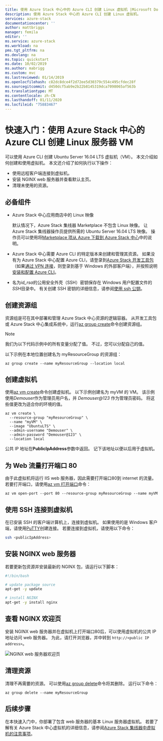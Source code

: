 ```yaml
---
title: 使用 Azure Stack 中心中的 Azure CLI 创建 Linux 虚拟机 |Microsoft Docs
description: 使用 Azure Stack 中心的 Azure CLI 创建 Linux 虚拟机。
services: azure-stack
documentationcenter: ''
author: mattbriggs
manager: femila
editor: ''
ms.service: azure-stack
ms.workload: na
pms.tgt_pltfrm: na
ms.devlang: na
ms.topic: quickstart
ms.date: 10/02/2019
ms.author: mabrigg
ms.custom: mvc
ms.lastreviewed: 01/14/2019
ms.openlocfilehash: c82dc8dce4f2d72ee5d30379c554c495cfdec28f
ms.sourcegitcommit: d450dcf5ab9e2b22b8145319dca7098065af563b
ms.translationtype: MT
ms.contentlocale: zh-CN
ms.lasthandoff: 01/11/2020
ms.locfileid: "75883467"
---
```

# <a name="quickstart-create-a-linux-server-vm-by-using-the-azure-cli-in-azure-stack-hub"></a>快速入门：使用 Azure Stack 中心的 Azure CLI 创建 Linux 服务器 VM

可以使用 Azure CLI 创建 Ubuntu Server 16.04 LTS 虚拟机（VM）。 本文介绍如何创建和使用虚拟机。 本文还介绍了如何执行以下操作：

* 使用远程客户端连接到虚拟机。
* 安装 NGINX web 服务器并查看默认主页。
* 清理未使用的资源。

## <a name="prerequisites"></a>必备组件

* Azure Stack 中心应用商店中的 Linux 映像

   默认情况下，Azure Stack 集线器 Marketplace 不包含 Linux 映像。 让 Azure Stack 集线器操作员提供所需的 Ubuntu Server 16.04 LTS 映像。 操作员可以使用将[Marketplace 项从 Azure 下载到 Azure Stack 中心](../operator/azure-stack-download-azure-marketplace-item.md)中的说明。

* Azure Stack 中心需要 Azure CLI 的特定版本来创建和管理其资源。 如果没有为 Azure Stack 中心配置 Azure CLI，请登录到[Azure Stack 开发工具包](../asdk/asdk-connect.md#connect-to-azure-stack-using-rdp)（如果[通过 VPN 连接](../asdk/asdk-connect.md#connect-to-azure-stack-using-vpn)，则登录到基于 Windows 的外部客户端），并按照说明[安装和配置 Azure CLI](azure-stack-version-profiles-azurecli2.md)。

* 名为*id_rsa*的公用安全外壳（SSH）密钥保存在 Windows 用户配置文件的*SSH*目录中。 有关创建 SSH 密钥的详细信息，请参阅[使用 ssh 公钥](azure-stack-dev-start-howto-ssh-public-key.md)。

## <a name="create-a-resource-group"></a>创建资源组

资源组是可在其中部署和管理 Azure Stack 中心资源的逻辑容器。 从开发工具包或 Azure Stack 中心集成系统中，运行[az group create](/cli/azure/group#az-group-create)命令创建资源组。

> [!NOTE]
> 我们为以下代码示例中的所有变量分配了值。 不过，您可以分配自己的值。

以下示例在本地位置创建名为 myResourceGroup 的资源组： 

```cli
az group create --name myResourceGroup --location local
```

## <a name="create-a-virtual-machine"></a>创建虚拟机

使用[az vm create](/cli/azure/vm#az-vm-create)命令创建虚拟机。 以下示例创建名为 myVM 的 VM。 该示例使用*Demouser*作为管理员用户名，并 *Demouser@123* 作为管理员密码。 将这些值更改为适合你的环境的值。

```cli
az vm create \
  --resource-group "myResourceGroup" \
  --name "myVM" \
  --image "UbuntuLTS" \
  --admin-username "Demouser" \
  --admin-password "Demouser@123" \
  --location local
```

公共 IP 地址在**PublicIpAddress**参数中返回。 记下该地址以便以后用于虚拟机。

## <a name="open-port-80-for-web-traffic"></a>为 Web 流量打开端口 80

由于此虚拟机将运行 IIS web 服务器，因此需要打开端口80到 internet 的流量。 若要打开端口，请使用[az vm 打开端口](/cli/azure/vm)命令： 

```cli
az vm open-port --port 80 --resource-group myResourceGroup --name myVM
```

## <a name="use-ssh-to-connect-to-the-virtual-machine"></a>使用 SSH 连接到虚拟机

在已安装 SSH 的客户端计算机上，连接到虚拟机。 如果使用的是 Windows 客户端，请使用[PuTTY](https://www.putty.org/)创建连接。 若要连接到虚拟机，请使用以下命令：

```bash
ssh <publicIpAddress>
```

## <a name="install-the-nginx-web-server"></a>安装 NGINX web 服务器

若要更新包资源并安装最新的 NGINX 包，请运行以下脚本：

```bash
#!/bin/bash

# update package source
apt-get -y update

# install NGINX
apt-get -y install nginx
```

## <a name="view-the-nginx-welcome-page"></a>查看 NGINX 欢迎页

安装 NGINX web 服务器并在虚拟机上打开端口80后，可以使用虚拟机的公共 IP 地址访问 web 服务器。 为此，请打开浏览器，并中转到 ```http://<public IP address>```。

![NGINX web 服务器欢迎页](./media/azure-stack-quick-create-vm-linux-cli/nginx.png)

## <a name="clean-up-resources"></a>清理资源

清理不再需要的资源。 可以使用[az group delete](/cli/azure/group#az-group-delete)命令将其删除。 运行以下命令：

```cli
az group delete --name myResourceGroup
```

## <a name="next-steps"></a>后续步骤

在本快速入门中，你部署了包含 web 服务器的基本 Linux 服务器虚拟机。 若要了解有关 Azure Stack 中心虚拟机的详细信息，请参阅[Azure Stack 集线器中虚拟机的注意事项](azure-stack-vm-considerations.md)。
